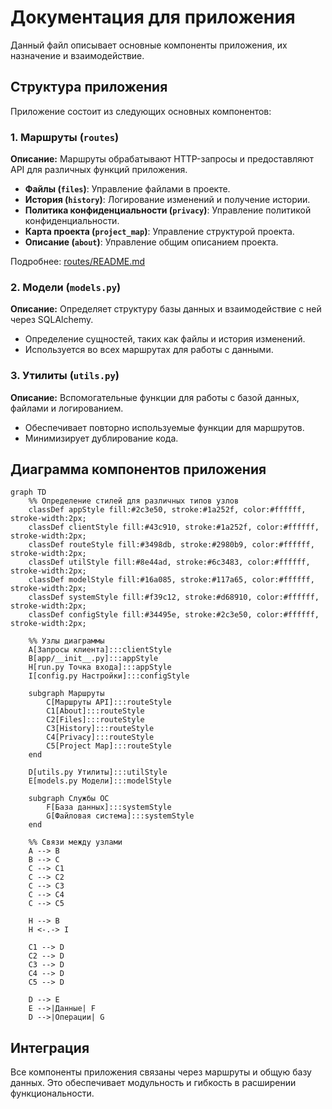 # Документация для приложения

Данный файл описывает основные компоненты приложения, их назначение и взаимодействие.

## Структура приложения

Приложение состоит из следующих основных компонентов:

### 1. **Маршруты (`routes`)**

**Описание:** Маршруты обрабатывают HTTP-запросы и предоставляют API для различных функций приложения.

- **Файлы (`files`)**: Управление файлами в проекте.
- **История (`history`)**: Логирование изменений и получение истории.
- **Политика конфиденциальности (`privacy`)**: Управление политикой конфиденциальности.
- **Карта проекта (`project_map`)**: Управление структурой проекта.
- **Описание (`about`)**: Управление общим описанием проекта.

Подробнее: [routes/README.md](routes/README.md)

### 2. **Модели (`models.py`)**

**Описание:** Определяет структуру базы данных и взаимодействие с ней через SQLAlchemy.

- Определение сущностей, таких как файлы и история изменений.
- Используется во всех маршрутах для работы с данными.

### 3. **Утилиты (`utils.py`)**

**Описание:** Вспомогательные функции для работы с базой данных, файлами и логированием.

- Обеспечивает повторно используемые функции для маршрутов.
- Минимизирует дублирование кода.

## Диаграмма компонентов приложения

```mermaid
graph TD
    %% Определение стилей для различных типов узлов
    classDef appStyle fill:#2c3e50, stroke:#1a252f, color:#ffffff, stroke-width:2px;
    classDef clientStyle fill:#43c910, stroke:#1a252f, color:#ffffff, stroke-width:2px;
    classDef routeStyle fill:#3498db, stroke:#2980b9, color:#ffffff, stroke-width:2px;
    classDef utilStyle fill:#8e44ad, stroke:#6c3483, color:#ffffff, stroke-width:2px;
    classDef modelStyle fill:#16a085, stroke:#117a65, color:#ffffff, stroke-width:2px;
    classDef systemStyle fill:#f39c12, stroke:#d68910, color:#ffffff, stroke-width:2px;
    classDef configStyle fill:#34495e, stroke:#2c3e50, color:#ffffff, stroke-width:2px;

    %% Узлы диаграммы
    A[Запросы клиента]:::clientStyle
    B[app/__init__.py]:::appStyle
    H[run.py Точка входа]:::appStyle
    I[config.py Настройки]:::configStyle

    subgraph Маршруты
        C[Маршруты API]:::routeStyle
        C1[About]:::routeStyle
        C2[Files]:::routeStyle
        C3[History]:::routeStyle
        C4[Privacy]:::routeStyle
        C5[Project Map]:::routeStyle
    end

    D[utils.py Утилиты]:::utilStyle
    E[models.py Модели]:::modelStyle

    subgraph Службы ОС
        F[База данных]:::systemStyle
        G[Файловая система]:::systemStyle
    end

    %% Связи между узлами
    A --> B
    B --> C
    C --> C1
    C --> C2
    C --> C3
    C --> C4
    C --> C5

    H --> B
    H <-.-> I

    C1 --> D
    C2 --> D
    C3 --> D
    C4 --> D
    C5 --> D

    D --> E
    E -->|Данные| F
    D -->|Операции| G

```

## Интеграция

Все компоненты приложения связаны через маршруты и общую базу данных. Это обеспечивает модульность и гибкость в расширении функциональности.
